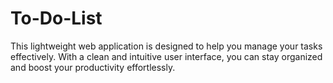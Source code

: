 # To-Do-List
This lightweight web application is designed to help you manage your tasks effectively. With a clean and intuitive user interface, you can stay organized and boost your productivity effortlessly.
